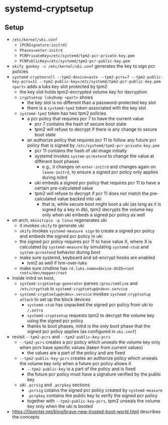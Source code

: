 systemd-cryptsetup
==================

## Setup

- `/etc/kernel/uki.conf`
  - `[PCRSignature:initrd]`
  - `Phases=enter-initrd`
  - `PCRPrivateKey=/etc/systemd/tpm2-pcr-private-key.pem`
  - `PCRPublicKey=/etc/systemd/tpm2-pcr-public-key.pem`
- `ukify genkey -c /etc/kernel/uki.conf` generates the key to sign pcr
  policies
- `systemd-cryptenroll --tpm2-device=auto --tpm2-pcrs=7 --tpm2-public-key-pcrs=11 --tpm2-public-key=/etc/systemd/tpm2-pcr-public-key.pem <part>`
  adds a luks key slot protected by tpm2
  - the key slot holds tpm2-encrypted volume key for decryption
  - `cryptsetup luksDump <part>` shows
    - the key slot is no different than a password-protected key slot
    - there is a `systemd-tpm2` token associated with the key slot
  - `systemd-tpm2` token has two tpm2 policies
    - a pcr policy that requires pcr 7 to have the current value
      - pcr 7 contains the hash of secure boot state
      - tpm2 will refuse to decrypt if there is any change to secure boot
        state
    - an authorize policy that requires pcr 11 to follow any future pcr policy
      that is signed by `/etc/systemd/tpm2-pcr-private-key.pem`
      - pcr 11 contains the hash of uki image initially
      - systemd invokes `system-pcrextend` to change the value at different
        boot phases
        - e.g., it changes on `enter-initrd` and changes again on
          `leave-initrd`, to ensure a signed pcr policy only applies during
          initrd
      - uki embeds a signed pcr policy that requires pcr 11 to have a certain
        pre-calculated value
      - tpm2 will refuse to decrypt if pcr 11 does not match the
        pre-calculated value backed into uki
        - that is, while secure boot might boot a uki (as long as it is signed
          by a key in db), tpm2 decrypts the volume key only when uki embeds a
          signed pcr policy as well
- on arch, `mkinitcpio -p linux` regenerates uki
  - it invokes `ukify` to generate uki
  - `ukify` invokes `systemd-measure sign` to create a signed pcr policy and
    embeds the signed pcr policy in uki
  - the signed pcr policy requires pcr 11 to have value X, where X is
    calculated by `systemd-measure` by simulating `systemd-stub` and
    `system-pcrextend` behavior during boot
  - make sure systemd, keyboard and sd-encrypt hooks are enabled
    - lvm2 as well if lvm-over-luks
  - make sure cmdline has `rd.luks.name=device-UUID=root root=/dev/mapper/root`
- inside initrd on boot,
  - `systemd-cryptsetup-generator` parses `/proc/cmdline` and `/etc/crypttab`
    to `systemd-cryptsetup@<dev>.service`
  - `systemd-cryptsetup@<dev>.service` invokes `systemd-cryptsetup attach` to
    set up the block devices
    - `systemd-stub` has unpacked the signed pcr policy from uki to `/.extra`
    - `systemd-cryptsetup` requests tpm2 to decrypt the volume key using the
      signed pcr policy
    - thanks to boot phases, initrd is the only boot phase that the signed pcr
      policy applies (as configured in `uki.conf`)
- revisit `--tpm2-pcrs` and `--tpm2-public-key-pcrs`
  - `--tpm2-pcrs` creates a pcr policy which unseals the volume key only when
    pcrs have specific values (taken from current values)
    - the values are a part of the policy and are fixed
  - `--tpm2-public-key-pcrs` creates an authorize policy which unseals the
    volume key only when a future pcr policy allows it
    - `--tpm2-public-key` is a part of the policy and is fixed
    - the future pcr policy must have a signature verified by the public key
  - uki `.pcrsig` and `.pcrpkey` sections
    - `.pcrsig` cotains the signed pcr policy created by `systemd-measure`
    - `.pcrpkey` contains the public key to verify the signed pcr policy
    - together with `--tpm2-public-key-pcrs`, tpm2 unseals the volume key only
      when the uki is booted
- <https://0pointer.net/blog/brave-new-trusted-boot-world.html> describes the
  concepts
